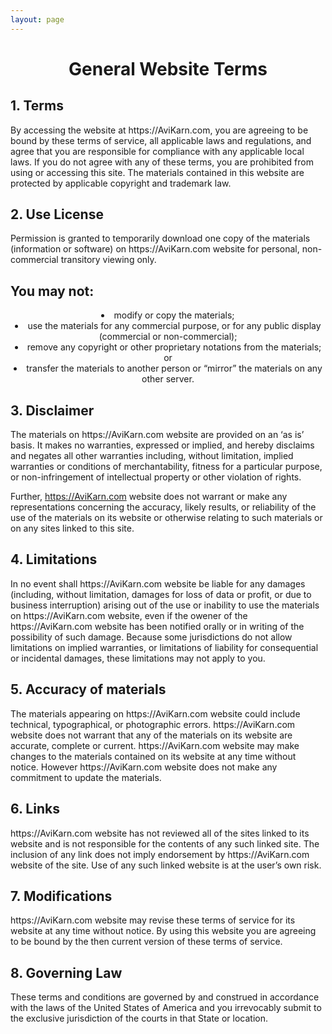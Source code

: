 ```yaml
---
layout: page
---
```


<!-- particles.js exclusion -->
<style>
  #particles-js{
      display: none;
  }
  
</style>

<center> <h1> General Website Terms </h1> </center>


<h2> 1. Terms </h2>
By accessing the website at https://AviKarn.com, you are agreeing to be bound by these terms of service, all applicable laws and regulations, and agree that you are responsible for compliance with any applicable local laws. 
If you do not agree with any of these terms, you are prohibited from using or accessing this site. 
The materials contained in this website are protected by applicable copyright and trademark law.

<h2>2. Use License </h2>
Permission is granted to temporarily download one copy of the materials (information or software) on https://AviKarn.com website for personal, non-commercial transitory viewing only.


<h2> You may not:</h2>

<center>
  <li>modify or copy the materials; </li>
  <li>use the materials for any commercial purpose, or for any public display (commercial or non-commercial); </li>
  <li>remove any copyright or other proprietary notations from the materials; or </li>
  <li>transfer the materials to another person or “mirror” the materials on any other server.</li>
</center>

<h2>3. Disclaimer </h2>
The materials on https://AviKarn.com website are provided on an ‘as is’ basis. 
It makes no warranties, expressed or implied, and hereby disclaims and negates all other warranties including, without limitation, implied warranties or conditions of merchantability, fitness for a particular purpose, or non-infringement of intellectual property or other violation of rights.

Further, https://AviKarn.com website does not warrant or make any representations concerning the accuracy, likely results, or reliability of the use of the materials on its website or otherwise relating to such materials or on any sites linked to this site.

<h2>4. Limitations </h2>
In no event shall https://AviKarn.com website be liable for any damages (including, without limitation, damages for loss of data or profit, or due to business interruption) arising out of the use or inability to use the materials on https://AviKarn.com website, even if the owener of the https://AviKarn.com website has been notified orally or in writing of the possibility of such damage. Because some jurisdictions do not allow limitations on implied warranties, or limitations of liability for consequential or incidental damages, these limitations may not apply to you.

<h2>5. Accuracy of materials </h2>
The materials appearing on https://AviKarn.com website could include technical, typographical, or photographic errors. 
https://AviKarn.com website does not warrant that any of the materials on its website are accurate, complete or current. 
https://AviKarn.com website may make changes to the materials contained on its website at any time without notice. 
However https://AviKarn.com website does not make any commitment to update the materials.

<h2>6. Links </h2>
https://AviKarn.com website has not reviewed all of the sites linked to its website and is not responsible for the contents of any such linked site. 
The inclusion of any link does not imply endorsement by https://AviKarn.com website of the site. 
Use of any such linked website is at the user’s own risk.

<h2>7. Modifications </h2>
https://AviKarn.com website may revise these terms of service for its website at any time without notice. 
By using this website you are agreeing to be bound by the then current version of these terms of service.

<h2>8. Governing Law </h2>
These terms and conditions are governed by and construed in accordance with the laws of the United States of America and you irrevocably submit to the exclusive jurisdiction of the courts in that State or location.
